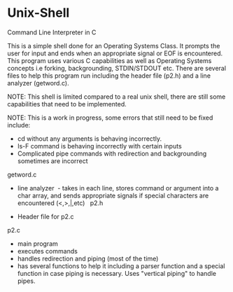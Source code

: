# Unix-Shell
Command Line Interpreter in C

  This is a simple shell done for an Operating Systems Class. It prompts the user for input and ends when an appropriate signal or EOF is encountered. This program uses various C capabilities as well as Operating Systems concepts i.e forking, backgrounding, STDIN/STDOUT etc. There are several files to help this program run including the header file (p2.h) and a line analyzer (getword.c).
  
  NOTE: This shell is limited compared to a real unix shell, there are still some capabilities that need to be implemented. 
  
  NOTE: This is a work in progress, some errors that still need to be fixed include:
  
  - cd without any arguments is behaving incorrectly.
  - ls-F command is behaving incorrectly with certain inputs
  - Complicated pipe commands with redirection and backgrounding sometimes are incorrect
  
  getword.c
  
  - line analyzer
  - takes in each line, stores command or argument into a char array, and sends appropriate signals if special characters are encountered (<,>,|,etc)
  
  p2.h
  
  - Header file for p2.c
  
  p2.c
  
  - main program
  - executes commands 
  - handles redirection and piping (most of the time)
  - has several functions to help it including a parser function and a special function in case piping is necessary. Uses "vertical piping" to handle pipes.
